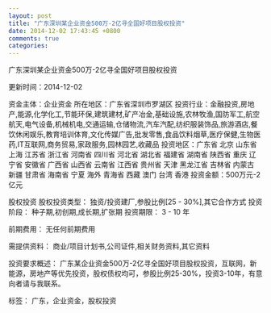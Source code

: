 ```yaml
---
layout: post
title: "广东深圳某企业资金500万-2亿寻全国好项目股权投资"
date: 2014-12-02 17:43:45 +0800
comments: true
categories: 
---
```

广东深圳某企业资金500万-2亿寻全国好项目股权投资



更新时间：2014-12-02

资金主体：企业资金
所在地区：广东省深圳市罗湖区
投资行业：金融投资,房地产,能源,化学化工,节能环保,建筑建材,矿产冶金,基础设施,农林牧渔,国防军工,航空航天,电气设备,机械机电,交通运输,仓储物流,汽车汽配,纺织服装饰品,旅游酒店,餐饮休闲娱乐,教育培训体育,文化传媒广告,批发零售,食品饮料烟草,医疗保健,生物医药,IT互联网,商务贸易,家政服务,园林园艺,收藏品
投资地区：广东省 北京 山东省 上海 江苏省 浙江省 河南省 四川省 河北省 湖北省 福建省 湖南省 陕西省 重庆 辽宁省 安徽省 广西省 山西省 云南省 江西省 贵州省 天津 黑龙江省 吉林省 内蒙古 新疆 甘肃省 海南省 宁夏 海外 青海省 西藏 澳门 台湾 香港
投资金额：500万元-2亿元

股权投资
股权投资类型：
                            独资/投资建厂,参股比例[25 - 30%],其它合作方式 
                                                                                投资阶段：
                            种子期,初创期,成长期,扩张期 
                                                                                                                                        投资期限：
                            3 - 10 年

前期费用：
无任何前期费用

需提供资料：
商业/项目计划书,公司证件,相关财务资料,其它资料

投资要求概述：
广东某企业资金500万-2亿寻全国好项目股权投资，互联网，新能源，房地产等优先投资，股权债权均可，参股比例25-30%，投资3-10年，有意向者请与我联系。

标签：
广东，企业资金，股权投资

